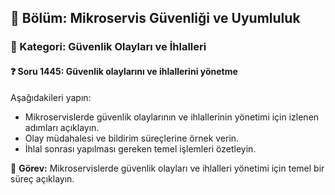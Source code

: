 ## 📘 Bölüm: Mikroservis Güvenliği ve Uyumluluk
### 🔹 Kategori: Güvenlik Olayları ve İhlalleri
#### ❓ Soru 1445: Güvenlik olaylarını ve ihlallerini yönetme

Aşağıdakileri yapın:

- Mikroservislerde güvenlik olaylarının ve ihlallerinin yönetimi için izlenen adımları açıklayın.
- Olay müdahalesi ve bildirim süreçlerine örnek verin.
- İhlal sonrası yapılması gereken temel işlemleri özetleyin.

🔧 **Görev:** Mikroservislerde güvenlik olayları ve ihlalleri yönetimi için temel bir süreç açıklayın.
